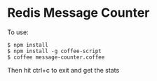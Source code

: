 Redis Message Counter
=====================

To use:
```
$ npm install
$ npm install -g coffee-script
$ coffee message-counter.coffee
```
Then hit ctrl+c to exit and get the stats
